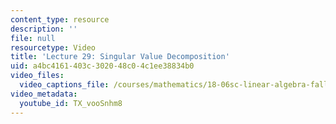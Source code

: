 ```yaml
---
content_type: resource
description: ''
file: null
resourcetype: Video
title: 'Lecture 29: Singular Value Decomposition'
uid: a4bc4161-403c-3020-48c0-4c1ee38834b0
video_files:
  video_captions_file: /courses/mathematics/18-06sc-linear-algebra-fall-2011/positive-definite-matrices-and-applications/singular-value-decomposition/lecture-29-singular-value-decomposition/TX_vooSnhm8.vtt
video_metadata:
  youtube_id: TX_vooSnhm8
---
```

